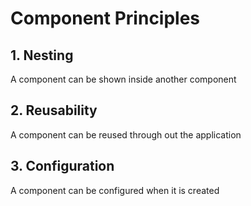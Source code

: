 # Component Principles

## 1. Nesting

A component can be shown inside another component

## 2. Reusability

A component can be reused through out the application

## 3. Configuration

A component can be configured when it is created 
